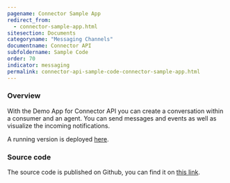 ```yaml
---
pagename: Connector Sample App
redirect_from:
  - connector-sample-app.html
sitesection: Documents
categoryname: "Messaging Channels"
documentname: Connector API
subfoldername: Sample Code
order: 70
indicator: messaging
permalink: connector-api-sample-code-connector-sample-app.html
---
```


### Overview

With the Demo App for Connector API you can create a conversation within a consumer and an agent. 
You can send messages and events as well as visualize the incoming notifications.

A running version is deployed [here](https://connector-api.dev.liveperson.net).

### Source code

The source code is published on Github, you can find it on [this link](https://github.com/LivePersonInc/lp-demo-app-connector-api).


